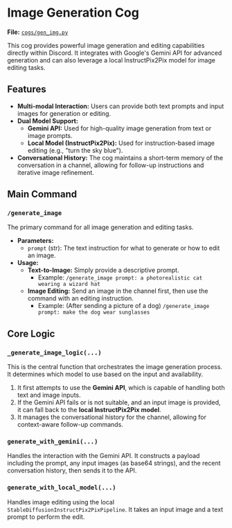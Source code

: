 # Image Generation Cog

**File:** [`cogs/gen_img.py`](cogs/gen_img.py)

This cog provides powerful image generation and editing capabilities directly within Discord. It integrates with Google's Gemini API for advanced generation and can also leverage a local InstructPix2Pix model for image editing tasks.

## Features

*   **Multi-modal Interaction:** Users can provide both text prompts and input images for generation or editing.
*   **Dual Model Support:**
    *   **Gemini API:** Used for high-quality image generation from text or image prompts.
    *   **Local Model (InstructPix2Pix):** Used for instruction-based image editing (e.g., "turn the sky blue").
*   **Conversational History:** The cog maintains a short-term memory of the conversation in a channel, allowing for follow-up instructions and iterative image refinement.

## Main Command

### `/generate_image`

The primary command for all image generation and editing tasks.

*   **Parameters:**
    *   `prompt` (str): The text instruction for what to generate or how to edit an image.
*   **Usage:**
    *   **Text-to-Image:** Simply provide a descriptive prompt.
        *   Example: `/generate_image prompt: a photorealistic cat wearing a wizard hat`
    *   **Image Editing:** Send an image in the channel first, then use the command with an editing instruction.
        *   Example: (After sending a picture of a dog) `/generate_image prompt: make the dog wear sunglasses`

## Core Logic

### `_generate_image_logic(...)`

This is the central function that orchestrates the image generation process. It determines which model to use based on the input and availability.

1.  It first attempts to use the **Gemini API**, which is capable of handling both text and image inputs.
2.  If the Gemini API fails or is not suitable, and an input image is provided, it can fall back to the **local InstructPix2Pix model**.
3.  It manages the conversational history for the channel, allowing for context-aware follow-up commands.

### `generate_with_gemini(...)`

Handles the interaction with the Gemini API. It constructs a payload including the prompt, any input images (as base64 strings), and the recent conversation history, then sends it to the API.

### `generate_with_local_model(...)`

Handles image editing using the local `StableDiffusionInstructPix2PixPipeline`. It takes an input image and a text prompt to perform the edit.